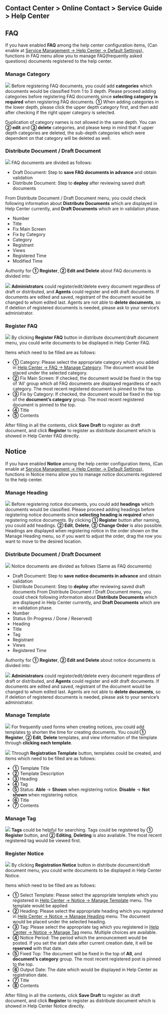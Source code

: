 ## Contact Center > Online Contact > Service Guide > Help Center

## FAQ
If you have enabled **FAQ** among the help center configuration items, (Can enable at [Service Management → Help Center → Default Settings](https://docs.toast.com/en/Contact%20Center/en/online-contact-guide-service-management/#default-settings_1)), functions in FAQ menu allow you to manage FAQ(frequently asked questions) documents registered to the help center. 

### Manage Category
![](http://static.toastoven.net/prod_contact_center/3.1-(1)_en.png)
Before registering FAQ documents, you could add **categories** which documents would be classified from 1 to 3 depth. Please proceed adding categories before registering FAQ documents since **selecting category is required** when registering FAQ documents. **①** When adding categories in the lower depth, please click the upper depth category first, and then add after checking if the right upper category is selected.

Duplication of category names is not allowed in the same depth.
You can **② edit** and **③ delete** categories, and please keep in mind that if upper depth categories are deleted, the sub-depth categories which were dependent on that category will be deleted as well.

### Distribute Document / Draft Document
![](http://static.toastoven.net/prod_contact_center/3.1-(2)_en.png)
FAQ documents are divided as follows:
- Draft Document: Step to **save FAQ documents in advance** and obtain validation
- Distribute Document: Step to **deploy** after reviewing saved draft documents

From Distribute Document / Draft Document menu, you could check following information about **Distribute Documents** which are displayed in Help Center currently, and **Draft Documents** which are in validation phase.
-	Number
-	Title
-	Fix Main Screen
-	Fix by Category
-	Category
-	Registrant
-	Views
-	Registered Time
-	Modified Time

Authority for **① Register**, **② Edit and Delete** about FAQ documents is divided into:

![](http://static.toastoven.net/prod_contact_center/3.1-(2).a_en.png)
**Administrators** could register/edit/delete every document regardless of draft or distributed, and **Agents** could register and edit draft documents. 
If documents are edited and saved, registrant of the document would be changed to whom edited last. Agents are not able to **delete documents**, so if deletion of registered documents is needed, please ask to your service’s administrator.

### Register FAQ
![](http://static.toastoven.net/prod_contact_center/3.1-(3)_en.png)
By clicking **Register FAQ** button in distribute document/draft document menu, you could write documents to be displayed in Help Center FAQ.

Items which need to be filled are as follows:
- **①** Category: Please select the appropriate category which you added in [Help Center → FAQ → Manage Category](https://docs.toast.com/en/Contact%20Center/en/online-contact-guide-help-center/#manage-category). The document would be placed under the selected category.
- **②** Fix Main Screen: If checked, the document would be fixed in the top of ‘All’ group which all FAQ documents are displayed regardless of each category. The most recent registered document is pinned to the top.
- **③** Fix by Category: If checked, the document would be fixed in the top of the **document’s category** group. The most recent registered document is pinned to the top.
- **④** Title
- **⑤** Contents

After filling in all the contents, click **Save Draft** to register as draft document, and click **Register** to register as distribute document which is showed in Help Center FAQ directly.

## Notice
If you have enabled **Notice** among the help center configuration items, (Can enable at [Service Management → Help Center → Default Settings]( https://docs.toast.com/en/Contact%20Center/en/online-contact-guide-service-management/#default-settings_1)), functions in Notice menu allow you to manage notice documents registered to the help center.  

### Manage Heading
![](http://static.toastoven.net/prod_contact_center/3.2-(1)_en.png)
Before registering notice documents, you could add **headings** which documents would be classified. Please proceed adding headings before registering notice documents since **selecting heading is required** when registering notice documents.
By clicking **① Register** button after naming, you could add headings. **② Edit**, **Delete**, **③ Change Order** is also possible.
Headings are displayed when registering notice in the order shown on the Manage Heading menu, so if you want to adjust the order, drag the row you want to move to the desired location.

### Distribute Document / Draft Document
![](http://static.toastoven.net/prod_contact_center/3.2-(2)_en.png)
Notice documents are divided as follows (Same as FAQ documents)
-	Draft Document: Step to **save notice documents in advance** and obtain validation
-	Distribute Document: Step to **deploy** after reviewing saved draft documents
From Distribute Document / Draft Document menu, you could check following information about **Distribute Documents** which are displayed in Help Center currently, and **Draft Documents** which are in validation phase.
-	Number
-	Status (In Progress / Done / Reserved)
-	Heading
-	Title
-	Tag
-	Registrant
-	Views
-	Registered Time

Authority for **① Register**, **② Edit and Delete** about notice documents is divided into:

![](http://static.toastoven.net/prod_contact_center/3.1-(2).a_en.png)
**Administrators** could register/edit/delete every document regardless of draft or distributed, and **Agents** could register and edit draft documents. 
If documents are edited and saved, registrant of the document would be changed to whom edited last. Agents are not able to **delete documents**, so if deletion of registered documents is needed, please ask to your service’s administrator.

### Manage Template
![](http://static.toastoven.net/prod_contact_center/3.2-(3)_en.png)
For frequently used forms when creating notices, you could add templates to shorten the time for creating documents. You could **① Register**, **② Edit**, **Delete** templates, and view information of the template through **clicking each template**. 

![](http://static.toastoven.net/prod_contact_center/3.2-(4)_en.png)
Through **Registration Template** button, templates could be created, and items which need to be filled are as follows:
- **①** Template Title
- **②** Template Description
- **③** Heading
- **④** Tag
- **⑤** Status: **Able** → **Shown** when registering notice. **Disable** → **Not shown** when registering notice.
- **⑥** Title
- **⑦** Contents

### Manage Tag
![](http://static.toastoven.net/prod_contact_center/3.2-(5)_en.png)
**Tags** could be helpful for searching. Tags could be registered by **① Register** button, and **② Editing**, **Deleting** is also available. The most recent registered tag would be viewed first.

### Register Notice
![](http://static.toastoven.net/prod_contact_center/3.2-(6)_en.png)
By clicking **Registration Notice** button in distribute document/draft document menu, you could write documents to be displayed in Help Center Notice.

Items which need to be filled are as follows:

- **①** Select Template: Please select the appropriate template which you registered in  [Help Center → Notice → Manage Template](https://docs.toast.com/en/Contact%20Center/en/online-contact-guide-help-center/#manage-template) menu. The template would be applied
- **②** Heading:  Please select the appropriate heading which you registered in [Help Center → Notice → Manage Heading](https://docs.toast.com/en/Contact%20Center/en/online-contact-guide-help-center/#manage-heading) menu. The document would be placed under the selected heading.
- **③** Tag: Please select the appropriate tag which you registered in [Help Center → Notice → Manage Tag](https://docs.toast.com/en/Contact%20Center/en/online-contact-guide-help-center/#manage-tag) menu. Multiple choices are available.
- **④** Notice Period: The period which the announcement would be posted. If you set the start date after current creation date, it will be **reserved** with that date.
- **⑤** Fixed Top: The document will be fixed in the top of **All**, and **document’s category** group. The most recent registered post is pinned to the top.
- **⑥** Output Date: The date which would be displayed in Help Center as registration date.
- **⑦** Title
- **⑧** Contents


After filling in all the contents, click **Save Draft** to register as draft document, and click **Register** to register as distribute document which is showed in Help Center Notice directly.
